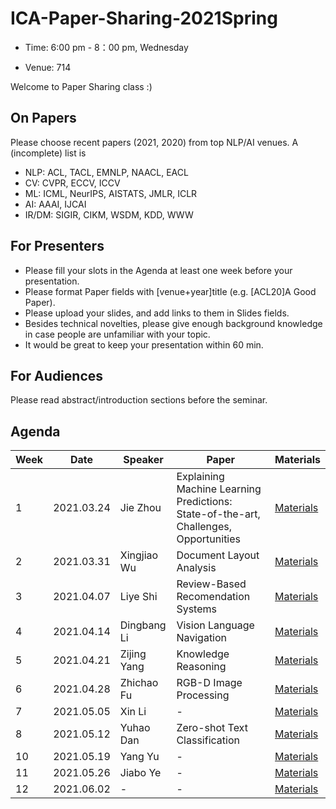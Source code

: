# ICA-Paper-Sharing-2021Spring

- Time: 6:00 pm - 8：00 pm, Wednesday

- Venue: 714

Welcome to Paper Sharing class :)

## On Papers
Please choose recent papers (2021, 2020) from top NLP/AI venues. A (incomplete) list is

- NLP: ACL, TACL, EMNLP, NAACL, EACL
- CV: CVPR, ECCV, ICCV
- ML: ICML, NeurIPS, AISTATS, JMLR, ICLR
- AI: AAAI, IJCAI
- IR/DM: SIGIR, CIKM, WSDM, KDD, WWW


## For Presenters
- Please fill your slots in the Agenda at least one week before your presentation.
- Please format Paper fields with [venue+year]title (e.g. [ACL20]A Good Paper).
- Please upload your slides, and add links to them in Slides fields.
- Besides technical novelties, please give enough background knowledge in case people are unfamiliar with your topic.
- It would be great to keep your presentation within 60 min.

## For Audiences
Please read abstract/introduction sections before the seminar.


## Agenda
|Week|	Date	|Speaker|	Paper|	Materials|
|  ----   | ----  |   ----   | ----  |   ----   |
|1|	2021.03.24	|Jie Zhou | Explaining Machine Learning Predictions: State-of-the-art, Challenges, Opportunities	|	[Materials](https://github.com/ECNU-ICA/ICA-Paper-Sharing-2021Spring/blob/main/week1/explainml-tutorial-neurips20.pdf)|
|2|	2021.03.31	| Xingjiao Wu | Document Layout Analysis	|[Materials](https://github.com/ECNU-ICA/ICA-Paper-Sharing-2021Spring/blob/main/week2/Document%20Layout%20Analysis.pdf)	|
|3|	2021.04.07	| Liye Shi | Review-Based Recomendation Systems	| [Materials](https://github.com/ECNU-ICA/ICA-Paper-Sharing-2021Spring/blob/main/week3/review-based%20recommendation%20system.pptx)	| 
|4|	2021.04.14	| Dingbang Li | Vision Language Navigation |	[Materials](https://github.com/ECNU-ICA/ICA-Paper-Sharing-2021Spring/blob/main/week4/Vision%20Language%20Navigation.pdf)  |  
|5|	2021.04.21	|  Zijing Yang | Knowledge Reasoning | [Materials](https://github.com/ECNU-ICA/ICA-Paper-Sharing-2021Spring/blob/main/week5/Knowledge%20Reasoning%20Tutorial.pdf)	|
|6|	2021.04.28	| Zhichao Fu |	RGB-D Image Processing |  [Materials](https://github.com/ECNU-ICA/ICA-Paper-Sharing-2021Spring/blob/main/week6/Overview%20of%20RGB-D%20Image%20Processing.pptx)	|
|7|	2021.05.05	| Xin Li | -	| [Materials]()  |
|8|	2021.05.12	| Yuhao Dan | Zero-shot Text Classification	| [Materials]()  |
|10|	2021.05.19	| Yang Yu |	- |  [Materials](-) |
|11|	2021.05.26	| Jiabo Ye | - | [Materials](-) | 
|12|	2021.06.02	| - | -  | [Materials](-) |
